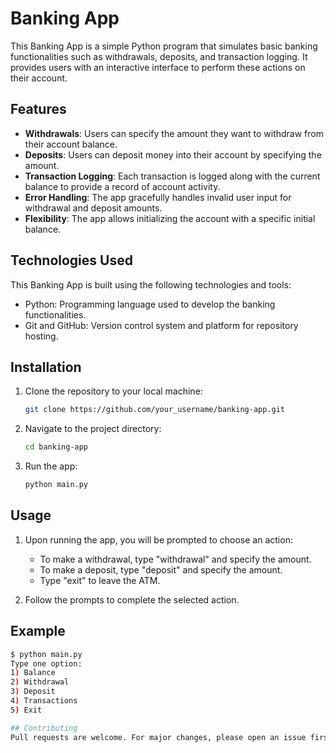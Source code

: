 # Banking App

This Banking App is a simple Python program that simulates basic banking functionalities such as withdrawals, deposits, and transaction logging. It provides users with an interactive interface to perform these actions on their account.

## Features

- **Withdrawals**: Users can specify the amount they want to withdraw from their account balance.
- **Deposits**: Users can deposit money into their account by specifying the amount.
- **Transaction Logging**: Each transaction is logged along with the current balance to provide a record of account activity.
- **Error Handling**: The app gracefully handles invalid user input for withdrawal and deposit amounts.
- **Flexibility**: The app allows initializing the account with a specific initial balance.

## Technologies Used
This Banking App is built using the following technologies and tools:
- Python: Programming language used to develop the banking functionalities.
- Git and GitHub: Version control system and platform for repository hosting.

## Installation

1. Clone the repository to your local machine:
    ```bash
    git clone https://github.com/your_username/banking-app.git
    ```

2. Navigate to the project directory:
    ```bash
    cd banking-app
    ```

3. Run the app:
    ```bash
    python main.py
    ```

## Usage

1. Upon running the app, you will be prompted to choose an action:
    - To make a withdrawal, type "withdrawal" and specify the amount.
    - To make a deposit, type "deposit" and specify the amount.
    - Type "exit" to leave the ATM.

2. Follow the prompts to complete the selected action.

## Example

```bash
$ python main.py
Type one option:
1) Balance
2) Withdrawal
3) Deposit
4) Transactions
5) Exit

## Contributing
Pull requests are welcome. For major changes, please open an issue first to discuss what you would like to change.


